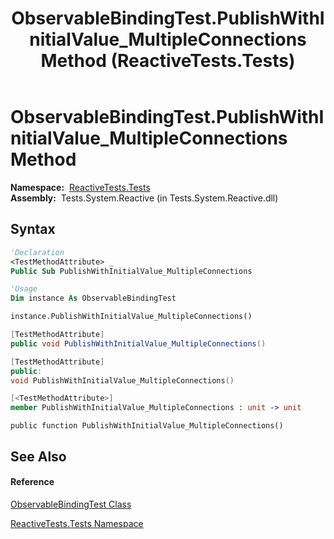 ﻿---
title: ObservableBindingTest.PublishWithInitialValue_MultipleConnections Method  (ReactiveTests.Tests)
TOCTitle: PublishWithInitialValue_MultipleConnections Method
ms:assetid: M:ReactiveTests.Tests.ObservableBindingTest.PublishWithInitialValue_MultipleConnections
ms:mtpsurl: https://msdn.microsoft.com/en-us/library/reactivetests.tests.observablebindingtest.publishwithinitialvalue_multipleconnections(v=VS.103)
ms:contentKeyID: 36620769
ms.date: 06/28/2011
mtps_version: v=VS.103
f1_keywords:
- ReactiveTests.Tests.ObservableBindingTest.PublishWithInitialValue_MultipleConnections
dev_langs:
- CSharp
- JScript
- VB
- FSharp
- c++
---

# ObservableBindingTest.PublishWithInitialValue\_MultipleConnections Method

**Namespace:**  [ReactiveTests.Tests](hh289046\(v=vs.103\).md)  
**Assembly:**  Tests.System.Reactive (in Tests.System.Reactive.dll)

## Syntax

``` vb
'Declaration
<TestMethodAttribute> _
Public Sub PublishWithInitialValue_MultipleConnections
```

``` vb
'Usage
Dim instance As ObservableBindingTest

instance.PublishWithInitialValue_MultipleConnections()
```

``` csharp
[TestMethodAttribute]
public void PublishWithInitialValue_MultipleConnections()
```

``` c++
[TestMethodAttribute]
public:
void PublishWithInitialValue_MultipleConnections()
```

``` fsharp
[<TestMethodAttribute>]
member PublishWithInitialValue_MultipleConnections : unit -> unit 
```

``` jscript
public function PublishWithInitialValue_MultipleConnections()
```

## See Also

#### Reference

[ObservableBindingTest Class](hh303616\(v=vs.103\).md)

[ReactiveTests.Tests Namespace](hh289046\(v=vs.103\).md)

